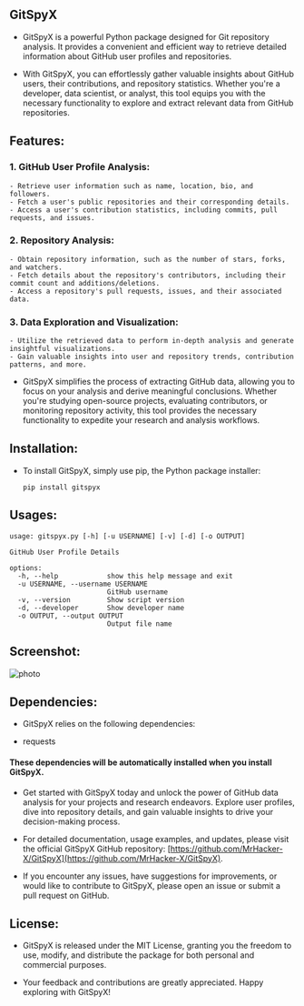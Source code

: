 ## GitSpyX

+ GitSpyX is a powerful Python package designed for Git repository analysis. It provides a convenient and efficient way to retrieve detailed information about GitHub user profiles and repositories.

+ With GitSpyX, you can effortlessly gather valuable insights about GitHub users, their contributions, and repository statistics. Whether you're a developer, data scientist, or analyst, this tool equips you with the necessary functionality to explore and extract relevant data from GitHub repositories.

## Features:

### 1. GitHub User Profile Analysis:
    - Retrieve user information such as name, location, bio, and followers.
    - Fetch a user's public repositories and their corresponding details.
    - Access a user's contribution statistics, including commits, pull requests, and issues.

### 2. Repository Analysis:
    - Obtain repository information, such as the number of stars, forks, and watchers.
    - Fetch details about the repository's contributors, including their commit count and additions/deletions.
    - Access a repository's pull requests, issues, and their associated data.

### 3. Data Exploration and Visualization:
    - Utilize the retrieved data to perform in-depth analysis and generate insightful visualizations.
    - Gain valuable insights into user and repository trends, contribution patterns, and more.

+ GitSpyX simplifies the process of extracting GitHub data, allowing you to focus on your analysis and derive meaningful conclusions. Whether you're studying open-source projects, evaluating contributors, or monitoring repository activity, this tool provides the necessary functionality to expedite your research and analysis workflows.

## Installation:

+ To install GitSpyX, simply use pip, the Python package installer:

    `pip install gitspyx`

## Usages:

```
usage: gitspyx.py [-h] [-u USERNAME] [-v] [-d] [-o OUTPUT]

GitHub User Profile Details

options:
  -h, --help            show this help message and exit
  -u USERNAME, --username USERNAME
                        GitHub username
  -v, --version         Show script version
  -d, --developer       Show developer name
  -o OUTPUT, --output OUTPUT
                        Output file name
```

## Screenshot:

![photo](https://i.ibb.co/7KCQHr2/Screenshot-2023-05-19-04-48-31-191-edit-com-termux.jpg)

## Dependencies:

+ GitSpyX relies on the following dependencies:
 - requests

#### These dependencies will be automatically installed when you install GitSpyX.

+ Get started with GitSpyX today and unlock the power of GitHub data analysis for your projects and research endeavors. Explore user profiles, dive into repository details, and gain valuable insights to drive your decision-making process.

+ For detailed documentation, usage examples, and updates, please visit the official GitSpyX GitHub repository: [https://github.com/MrHacker-X/GitSpyX](https://github.com/MrHacker-X/GitSpyX).

+ If you encounter any issues, have suggestions for improvements, or would like to contribute to GitSpyX, please open an issue or submit a pull request on GitHub.

## License:

+ GitSpyX is released under the MIT License, granting you the freedom to use, modify, and distribute the package for both personal and commercial purposes.

+ Your feedback and contributions are greatly appreciated. Happy exploring with GitSpyX!
